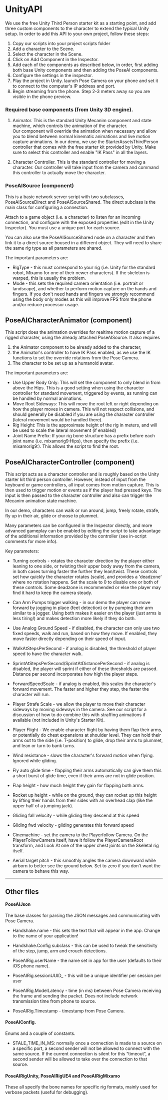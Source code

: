 # UnityAPI

We use the free Unity Third Person starter kit as a starting point, and add three custom components to the character to extend the typical Unity setup. 
In order to add this API to your own project, follow these steps:
1. Copy our scripts into your project scripts folder
2. Add a character to the Scene.  
3. Select the character in the Scene.
4. Click on Add Component in the Inspector.   
5. Add each of the components as described below, in order, first adding both base Unity components and then adding the PoseAI components.
6. Configure the settings in the inspector.
7. Play the project in Unity. launch Pose Camera on your phone and set it to connect to the computer's IP address and port. 
8. Begin streaming from the phone.  Step 2-3 meters away so you are visible in the phone preview.


### Required base components (from Unity 3D engine).
1. Animator.  This is the standard Unity Mecanim component and state machine, which controls the animation of the character.  
    Our component will override the animation when necessary and allow you to blend between normal kinematic animations and live motion capture animations.
    In our demo, we use the StarterAssetsThirdPerson controller that comes with the free starter kit provided by Unity.  Make sure to select this controller and enable "IK Pass" in all the layers.
        
2. Character Controller.  This is the standard controller for moving a character.  Our controller will take input from the camera and command this controller to actually move the character.


### PoseAISource (component) 

This is a basic network server script with two subclasses, PoseAISourceDirect and PoseAISourceShared.  The direct subclass is the main class for configuring a connection.  

Attach to a game object (i.e. a character) to listen for an incoming connection, and configure with the exposed properties (edit in the Unity Inspector).  You must use a unique port for each source.

You can also use the PoseAISourceShared node on a character and then link it to a direct source housed in a different object.  They will need to share the same rig type as all parameters are shared.

The important parameters are:
* RigType - this must correspond to your rig (i.e. Unity for the standard robot, Mixamo for one of their newer characters).  If the skeleton is warped, this is usually the problem.
* Mode - this sets the required camera orientation (i.e. portrait or landscape), and whether to perform motion capture on the hands and fingers.  If you don't need hands and fingers we strongly recommend using the body only modes as this will improve FPS from the phone and/or reduce processor usage.


## PoseAICharacterAnimator (component)

This script does the animation overrides for realtime motion capture of a rigged character, using the already attached PoseAISource. It also requires
1. the Animator component to be already added to the character,
2. the Animator's controller to have IK Pass enabled, as we use the IK functions to set the override rotations from the Pose Camera.
3. The character to be set up as a humanoid avatar.

The important parameters are:
* Use Upper Body Only:  This will set the component to only blend in from above the Hips.  This is a good setting when using the character controller for standard movement, triggered by events, as running can be handled by normal animations.
* Move Root Sideways:  This will move the root left or right depending on how the player moves in camera. This will not respect collisions, and should generally be disabled if you are using the character controller (lateral movement would be handled there).
* Rig Height: This is the approximate height of the rig in meters, and will be used to scale the lateral movement (if enabled)
* Joint Name Prefix:  If your rig bone structure has a prefix before each joint name (i.e. mixamorig9:Hips), then specify the prefix (i.e. mixamorig9:).  This allows the script to find the root.


## PoseAICharacterController (component)

This script acts as a character controller and is roughly based on the Unity starter kit third person controller.  However, instead of input from the keyboard or game controllers, all input comes from motion capture.  This is then used to trigger motion or events as if the player had pressed keys.  The input is then passed to the character controller and also can trigger the Mecanim animation state machine.

In our demo, characters can walk or run around, jump, freely rotate, strafe, fly up in their air, glide or choose to plummet.

Many parameters can be configured in the Inspector directly, and more advanced gameplay can be enabled by editing the script to take advantage of the additional information provided by the controller (see in-script comments for more info).



Key parameters:
* Turning controls - rotates the character direction by the player either leaning to one side, or twisting their upper body away from the camera, in both cases turning faster the further they lean/twist. These controls set how quickly the character rotates (scale), and provides a 'deadzone' where no rotation happens.  Set the scale to 0 to disable one or both of these controls.  Some deadzone is recommended or else the player may find it hard to keep the camera steady.
* Can Arm Pumps trigger walking - in our demo the player can move forward by jogging in place (feet detection) or by pumping their arm similar to a jogger.  Using both makes it easier on the player (just arms is less tiring!) and makes detection more likely if they do both.
* Use Analog Ground Speed - if disabled, the character can only use two fixed speeds, walk and run, based on how they move. If enabled, they move faster directly depending on their speed of input.
* WalkAtStepsPerSecond - if analog is disabled, the threshold of player speed to have the character walk.
* SprintAtStepsPerSecond/SprintAtDistancePerSecond - if analog is disabled, the player will sprint if either of these thresholds are passed.  Distance per second incorporates how high the player steps.
* ForwardSpeedScale - if analog is enabled, this scales the character's forward movement.  The faster and higher they step, the faster the character will run.
* Player Strafe Scale - we allow the player to move their character sideways by moving sideways in the camera. See our script for a discussion of how to do combine this with straffing animations if available (not included in Unity's Starter Kit).

* Player Flight - We enable character flight by having them flap their arms, or potentially do chest expansions at shoulder level.  They can hold their arms out to the side (i.e. T-position) to glide, drop their arms to plummet, and lean or turn to bank turns.  
* Wind resistance - slows the character's forward motion when flying.  Ignored while gliding.
* Fly auto glide time - flapping their arms automatically can give them this a short burst of glide time, even if their arms are not in glide position.  
* Flap height - how much height they gain for flapping both arms.
* Rocket up height - while on the ground, they can rocket up this height by lifting their hands from their sides with an overhead clap (like the upper half of a jumping jack).
* Gliding fall velocity - while gliding they descend at this speed
* Gliding fwd velocity - gliding generates this forward speed

* Cinemachine - set the camera to the Playerfollow Camera.  On the PlayerFollowCamera itself, have it follow the PlayerCameraRoot transform, and Look At one of the upper chest joints on the Skeletal rig itself. 
* Aerial target pitch - this smoothly angles the camera downward while airborn to better see the ground below.  Set to zero if you don't want the camera to behave this way.


- - - -
## Other files
 
#### PoseAIJson
The base classes for parsing the JSON messages and communicating with Pose Camera.
* Handshake.name - this sets the text that will appear in the app.  Change to the name of your application!
* Handshake.Config subclass - this can be used to tweak the sensitivity of the step, jump, arm and crouch detections.

* PoseAIRig.userName - the name set in app for the user (defaults to their iOS phone name).
* PoseAIRig.sessionUUID_ - this will be a unique identifier per session per user

* PoseAIRig.ModelLatency - time (in ms) between Pose Camera receiving the frame and sending the packet. Does not include network transmission time from phone to source.
* PoseAIRig.Timestamp - timestamp from Pose Camera.


#### PoseAIConfig.
Enums and a couple of constants.
 * STALE_TIME_IN_MS: normally once a connection is made to a source on a specific port, a second sender will not be allowed to connect with the same source.  If the current connection is silent for this “timeout”, a second sender will be allowed to take over the connection to that source.
#### PoseAIRigUnity, PoseAIRigUE4 and PoseAIRigMixamo
These all specify the bone names for specific rig formats, mainly used for verbose packets (useful for debugging).
